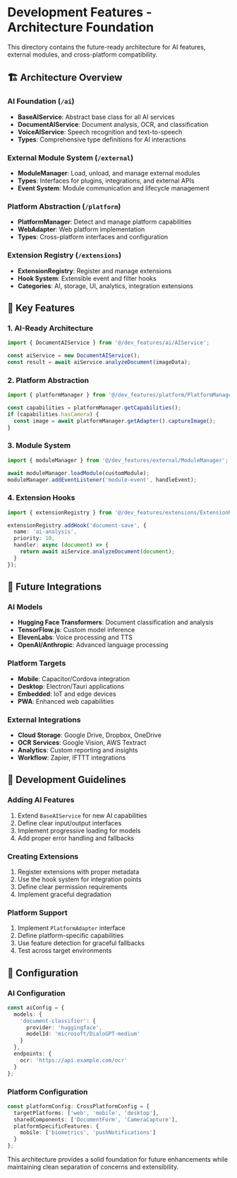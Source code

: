 
# Development Features - Architecture Foundation

This directory contains the future-ready architecture for AI features, external modules, and cross-platform compatibility.

## 🏗️ Architecture Overview

### AI Foundation (`/ai`)
- **BaseAIService**: Abstract base class for all AI services
- **DocumentAIService**: Document analysis, OCR, and classification
- **VoiceAIService**: Speech recognition and text-to-speech
- **Types**: Comprehensive type definitions for AI interactions

### External Module System (`/external`)
- **ModuleManager**: Load, unload, and manage external modules
- **Types**: Interfaces for plugins, integrations, and external APIs
- **Event System**: Module communication and lifecycle management

### Platform Abstraction (`/platform`)
- **PlatformManager**: Detect and manage platform capabilities
- **WebAdapter**: Web platform implementation
- **Types**: Cross-platform interfaces and configuration

### Extension Registry (`/extensions`)
- **ExtensionRegistry**: Register and manage extensions
- **Hook System**: Extensible event and filter hooks
- **Categories**: AI, storage, UI, analytics, integration extensions

## 🚀 Key Features

### 1. AI-Ready Architecture
```typescript
import { DocumentAIService } from '@/dev_features/ai/AIService';

const aiService = new DocumentAIService();
const result = await aiService.analyzeDocument(imageData);
```

### 2. Platform Abstraction
```typescript
import { platformManager } from '@/dev_features/platform/PlatformManager';

const capabilities = platformManager.getCapabilities();
if (capabilities.hasCamera) {
  const image = await platformManager.getAdapter().captureImage();
}
```

### 3. Module System
```typescript
import { moduleManager } from '@/dev_features/external/ModuleManager';

await moduleManager.loadModule(customModule);
moduleManager.addEventListener('module-event', handleEvent);
```

### 4. Extension Hooks
```typescript
import { extensionRegistry } from '@/dev_features/extensions/ExtensionRegistry';

extensionRegistry.addHook('document-save', {
  name: 'ai-analysis',
  priority: 10,
  handler: async (document) => {
    return await aiService.analyzeDocument(document);
  }
});
```

## 🔮 Future Integrations

### AI Models
- **Hugging Face Transformers**: Document classification and analysis
- **TensorFlow.js**: Custom model inference
- **ElevenLabs**: Voice processing and TTS
- **OpenAI/Anthropic**: Advanced language processing

### Platform Targets
- **Mobile**: Capacitor/Cordova integration
- **Desktop**: Electron/Tauri applications
- **Embedded**: IoT and edge devices
- **PWA**: Enhanced web capabilities

### External Integrations
- **Cloud Storage**: Google Drive, Dropbox, OneDrive
- **OCR Services**: Google Vision, AWS Textract
- **Analytics**: Custom reporting and insights
- **Workflow**: Zapier, IFTTT integrations

## 📝 Development Guidelines

### Adding AI Features
1. Extend `BaseAIService` for new AI capabilities
2. Define clear input/output interfaces
3. Implement progressive loading for models
4. Add proper error handling and fallbacks

### Creating Extensions
1. Register extensions with proper metadata
2. Use the hook system for integration points
3. Define clear permission requirements
4. Implement graceful degradation

### Platform Support
1. Implement `PlatformAdapter` interface
2. Define platform-specific capabilities
3. Use feature detection for graceful fallbacks
4. Test across target environments

## 🔧 Configuration

### AI Configuration
```typescript
const aiConfig = {
  models: {
    'document-classifier': {
      provider: 'huggingface',
      modelId: 'microsoft/DialoGPT-medium'
    }
  },
  endpoints: {
    ocr: 'https://api.example.com/ocr'
  }
};
```

### Platform Configuration
```typescript
const platformConfig: CrossPlatformConfig = {
  targetPlatforms: ['web', 'mobile', 'desktop'],
  sharedComponents: ['DocumentForm', 'CameraCapture'],
  platformSpecificFeatures: {
    mobile: ['biometrics', 'pushNotifications']
  }
};
```

This architecture provides a solid foundation for future enhancements while maintaining clean separation of concerns and extensibility.

